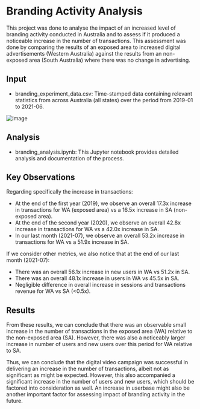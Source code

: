 # Branding Activity Analysis
This project was done to analyse the impact of an increased level of branding activity conducted in Australia and to assess if it produced a noticeable increase in the number of transactions. This assessment was done by comparing the results of an exposed area to increased digital advertisements (Western Australia) against the results from an non-exposed area (South Australia) where there was no change in advertising.

## Input
* branding_experiment_data.csv: Time-stamped data containing relevant statistics from across Australia (all states) over the period from 2019-01 to 2021-06. 

![image](https://user-images.githubusercontent.com/62014067/127532383-c85494ba-4e55-4eea-b23b-92b7d362eee4.png)

## Analysis
* branding_analysis.ipynb: This Jupyter notebook provides detailed analysis and documentation of the process.

## Key Observations
Regarding specifically the increase in transactions:
* At the end of the first year (2019), we observe an overall 17.3x increase in transactions for WA (exposed area) vs a 16.5x increase in SA (non-exposed area).
* At the end of the second year (2020), we observe an overall 42.8x increase in transactions for WA vs a 42.0x increase in SA.
* In our last month (2021-07), we observe an overall 53.2x increase in transactions for WA vs a 51.9x increase in SA.

If we consider other metrics, we also notice that at the end of our last month (2021-07):
* There was an overall 56.1x increase in new users in WA vs 51.2x in SA.
* There was an overall 48.1x increase in users in WA vs 45.5x in SA.
* Negligible difference in overall increase in sessions and transactions revenue for WA vs SA (<0.5x).

## Results
From these results, we can conclude that there was an observable small increase in the number of transactions in the exposed area (WA) relative to the non-exposed area (SA). However, there was also a noticeably larger increase in number of users and new users over this period for WA relative to SA.

Thus, we can conclude that the digital video campaign was successful in delivering an increase in the number of transactions, albeit not as significant as might be expected. However, this also accompanied a significant increase in the number of users and new users, which should be factored into consideration as well. An increase in userbase might also be another important factor for assessing impact of branding activity in the future.
